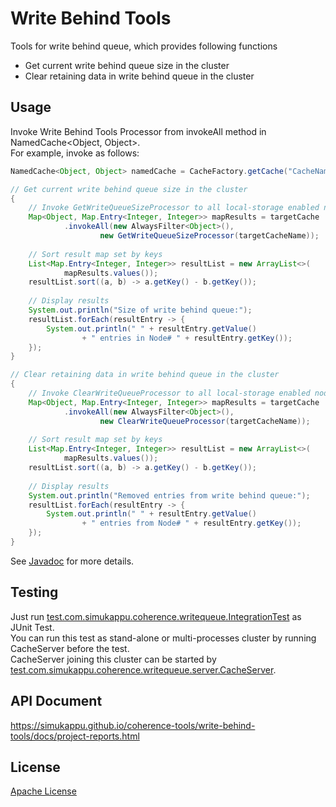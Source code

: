 # Write Behind Tools
Tools for write behind queue, which provides following functions
* Get current write behind queue size in the cluster
* Clear retaining data in write behind queue in the cluster

## Usage
Invoke Write Behind Tools Processor from invokeAll method in NamedCache\<Object, Object\>.  
For example, invoke as follows:  
```java
NamedCache<Object, Object> namedCache = CacheFactory.getCache("CacheName");

// Get current write behind queue size in the cluster
{
	// Invoke GetWriteQueueSizeProcessor to all local-storage enabled nodes
	Map<Object, Map.Entry<Integer, Integer>> mapResults = targetCache
			.invokeAll(new AlwaysFilter<Object>(),
					new GetWriteQueueSizeProcessor(targetCacheName));
	
	// Sort result map set by keys
	List<Map.Entry<Integer, Integer>> resultList = new ArrayList<>(
			mapResults.values());
	resultList.sort((a, b) -> a.getKey() - b.getKey());
	
	// Display results
	System.out.println("Size of write behind queue:");
	resultList.forEach(resultEntry -> {
		System.out.println(" " + resultEntry.getValue()
				+ " entries in Node# " + resultEntry.getKey());
	});
}

// Clear retaining data in write behind queue in the cluster
{
	// Invoke ClearWriteQueueProcessor to all local-storage enabled nodes
	Map<Object, Map.Entry<Integer, Integer>> mapResults = targetCache
			.invokeAll(new AlwaysFilter<Object>(),
					new ClearWriteQueueProcessor(targetCacheName));
	
	// Sort result map set by keys
	List<Map.Entry<Integer, Integer>> resultList = new ArrayList<>(
			mapResults.values());
	resultList.sort((a, b) -> a.getKey() - b.getKey());
	
	// Display results
	System.out.println("Removed entries from write behind queue:");
	resultList.forEach(resultEntry -> {
		System.out.println(" " + resultEntry.getValue()
				+ " entries from Node# " + resultEntry.getKey());
	});
}
```
See [Javadoc](https://simukappu.github.io/coherence-tools/write-behind-tools/docs/apidocs/index.html) for more details.

## Testing
Just run [test.com.simukappu.coherence.writequeue.IntegrationTest](write-behind-tools/src/test/java/test/com/simukappu/coherence/writequeue/IntegrationTest.java) as JUnit Test.  
You can run this test as stand-alone or multi-processes cluster by running CacheServer before the test.  
CacheServer joining this cluster can be started by [test.com.simukappu.coherence.writequeue.server.CacheServer](write-behind-tools/src/test/java/test/com/simukappu/coherence/writequeue/server/CacheServer.java).

## API Document
<https://simukappu.github.io/coherence-tools/write-behind-tools/docs/project-reports.html>

## License
[Apache License](LICENSE)

